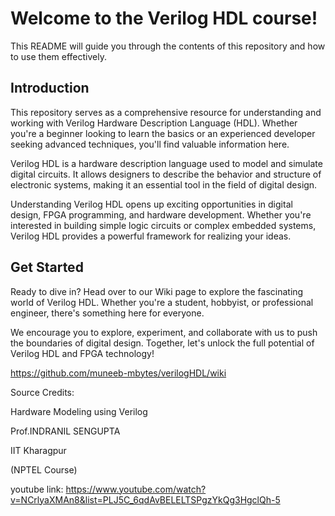 # Welcome to the Verilog HDL course!


This README will guide you through the contents of this repository and how to use them effectively.

## Introduction

This repository serves as a comprehensive resource for understanding and working with Verilog Hardware Description Language (HDL). Whether you're a beginner looking to learn the basics or an experienced developer seeking advanced techniques, you'll find valuable information here.

Verilog HDL is a hardware description language used to model and simulate digital circuits. It allows designers to describe the behavior and structure of electronic systems, making it an essential tool in the field of digital design.

Understanding Verilog HDL opens up exciting opportunities in digital design, FPGA programming, and hardware development. Whether you're interested in building simple logic circuits or complex embedded systems, Verilog HDL provides a powerful framework for realizing your ideas.

## Get Started
Ready to dive in? Head over to our Wiki page to explore the fascinating world of Verilog HDL. Whether you're a student, hobbyist, or professional engineer, there's something here for everyone.

We encourage you to explore, experiment, and collaborate with us to push the boundaries of digital design. Together, let's unlock the full potential of Verilog HDL and FPGA technology!

https://github.com/muneeb-mbytes/verilogHDL/wiki

Source Credits:

Hardware Modeling using Verilog

Prof.INDRANIL SENGUPTA

IIT Kharagpur

(NPTEL Course)

youtube link: https://www.youtube.com/watch?v=NCrlyaXMAn8&list=PLJ5C_6qdAvBELELTSPgzYkQg3HgclQh-5
